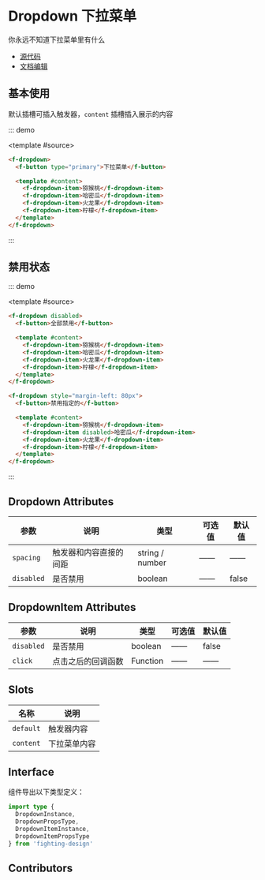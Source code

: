 # Dropdown 下拉菜单

你永远不知道下拉菜单里有什么

- [源代码](https://github.com/FightingDesign/fighting-design/tree/master/packages/fighting-design/dropdown)
- [文档编辑](https://github.com/FightingDesign/fighting-design/blob/master/docs/docs/components/dropdown.md)

## 基本使用

默认插槽可插入触发器，`content` 插槽插入展示的内容

::: demo

<template #source>
<demo1-vue />
</template>

```html
<f-dropdown>
  <f-button type="primary">下拉菜单</f-button>

  <template #content>
    <f-dropdown-item>猕猴桃</f-dropdown-item>
    <f-dropdown-item>哈密瓜</f-dropdown-item>
    <f-dropdown-item>火龙果</f-dropdown-item>
    <f-dropdown-item>柠檬</f-dropdown-item>
  </template>
</f-dropdown>
```

:::

## 禁用状态

::: demo

<template #source>
<demo2-vue />
</template>

```html
<f-dropdown disabled>
  <f-button>全部禁用</f-button>

  <template #content>
    <f-dropdown-item>猕猴桃</f-dropdown-item>
    <f-dropdown-item>哈密瓜</f-dropdown-item>
    <f-dropdown-item>火龙果</f-dropdown-item>
    <f-dropdown-item>柠檬</f-dropdown-item>
  </template>
</f-dropdown>

<f-dropdown style="margin-left: 80px">
  <f-button>禁用指定的</f-button>

  <template #content>
    <f-dropdown-item>猕猴桃</f-dropdown-item>
    <f-dropdown-item disabled>哈密瓜</f-dropdown-item>
    <f-dropdown-item>火龙果</f-dropdown-item>
    <f-dropdown-item>柠檬</f-dropdown-item>
  </template>
</f-dropdown>
```

:::

## Dropdown Attributes

| 参数       | 说明                   | 类型            | 可选值 | 默认值 |
| ---------- | ---------------------- | --------------- | ------ | ------ |
| `spacing`  | 触发器和内容直接的间距 | string / number | ——     | ——     |
| `disabled` | 是否禁用               | boolean         | ——     | false  |

## DropdownItem Attributes

| 参数       | 说明               | 类型     | 可选值 | 默认值 |
| ---------- | ------------------ | -------- | ------ | ------ |
| `disabled` | 是否禁用           | boolean  | ——     | false  |
| `click`    | 点击之后的回调函数 | Function | ——     | ——     |

## Slots

| 名称      | 说明         |
| --------- | ------------ |
| `default` | 触发器内容   |
| `content` | 下拉菜单内容 |

## Interface

组件导出以下类型定义：

```ts
import type {
  DropdownInstance,
  DropdownPropsType,
  DropdownItemInstance,
  DropdownItemPropsType
} from 'fighting-design'
```

## Contributors

<a href="https://github.com/Tyh2001" target="_blank">
  <f-avatar round src="https://avatars.githubusercontent.com/u/73180970?v=4" />
</a>

<script setup lang="ts">
  import demo1Vue from './_demos/dropdown/demo1.vue'
  import demo2Vue from './_demos/dropdown/demo2.vue'
</script>
